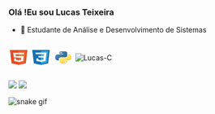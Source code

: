### Olá !Eu sou Lucas Teixeira
- 🌱 Estudante de Análise e Desenvolvimento de Sistemas


<div style="display: inline_block"><br>
  <img align="center" alt="Lucas-HTML" height="30" width="40" src="https://raw.githubusercontent.com/devicons/devicon/master/icons/html5/html5-original.svg">
  <img align="center" alt="Lucas-CSS" height="30" width="40" src="https://raw.githubusercontent.com/devicons/devicon/master/icons/css3/css3-original.svg">
  <img align="center" alt="Lucas-Python" height="30" width="40" src="https://raw.githubusercontent.com/devicons/devicon/master/icons/python/python-original.svg">
  <img align="center" alt="Lucas-C" height="30" width="40" src="https://cdn.jsdelivr.net/gh/devicons/devicon@latest/icons/c/c-original.svg" />
          
          
</div>
  
  ##
 
<div> 
  <a href = "lucasteixeira7dev@gmail.com"><img src="https://img.shields.io/badge/-Gmail-%23333?style=for-the-badge&logo=gmail&logoColor=white" target="_blank"></a>
  <a href="https://www.linkedin.com/in/lucasteixeira7" target="_blank"><img src="https://img.shields.io/badge/-LinkedIn-%230077B5?style=for-the-badge&logo=linkedin&logoColor=white" target="_blank"></a> 
</div>

![snake gif](https://github.com/LucasTeixeira7/LucasTeixeira7/blob/output/github-contribution-grid-snake-dark.svg)

